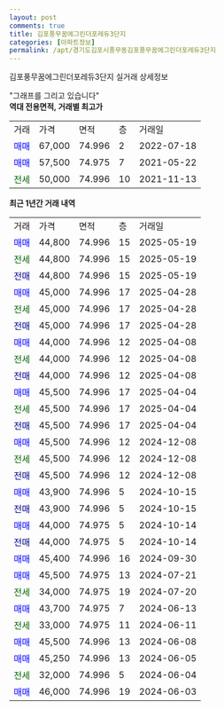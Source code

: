 ```yaml
---
layout: post
comments: true
title: 김포풍무꿈에그린더포레듀3단지
categories: [아파트정보]
permalink: /apt/경기도김포시풍무동김포풍무꿈에그린더포레듀3단지
---
```


김포풍무꿈에그린더포레듀3단지 실거래 상세정보

<script type="text/javascript">
  google.charts.load('current', {'packages':['line', 'corechart']});
  google.charts.setOnLoadCallback(drawChart);

  function drawChart() {
    var data = new google.visualization.DataTable();
    data.addColumn('date', '거래일');
    data.addColumn('number', "매매");
    data.addColumn('number', "전세");
    data.addColumn('number', "전매");

    data.addRows([[new Date(Date.parse("2025-05-19")), 44800, null, null], [new Date(Date.parse("2025-05-19")), null, 44800, null], [new Date(Date.parse("2025-05-19")), null, null, 44800], [new Date(Date.parse("2025-04-28")), 45000, null, null], [new Date(Date.parse("2025-04-28")), null, 45000, null], [new Date(Date.parse("2025-04-28")), null, null, 45000], [new Date(Date.parse("2025-04-08")), 44000, null, null], [new Date(Date.parse("2025-04-08")), null, 44000, null], [new Date(Date.parse("2025-04-08")), null, null, 44000], [new Date(Date.parse("2025-04-04")), 45500, null, null], [new Date(Date.parse("2025-04-04")), null, 45500, null], [new Date(Date.parse("2025-04-04")), null, null, 45500], [new Date(Date.parse("2024-12-08")), 45500, null, null], [new Date(Date.parse("2024-12-08")), null, 45500, null], [new Date(Date.parse("2024-12-08")), null, null, 45500], [new Date(Date.parse("2024-10-15")), 43900, null, null], [new Date(Date.parse("2024-10-15")), null, null, 43900], [new Date(Date.parse("2024-10-14")), 44000, null, null], [new Date(Date.parse("2024-10-14")), null, null, 44000], [new Date(Date.parse("2024-09-30")), 45400, null, null], [new Date(Date.parse("2024-07-21")), 45500, null, null], [new Date(Date.parse("2024-07-20")), null, 34000, null], [new Date(Date.parse("2024-06-13")), 43700, null, null], [new Date(Date.parse("2024-06-11")), null, 33000, null], [new Date(Date.parse("2024-06-08")), 45500, null, null], [new Date(Date.parse("2024-06-05")), 45250, null, null], [new Date(Date.parse("2024-06-04")), null, 32000, null], [new Date(Date.parse("2024-06-03")), 46000, null, null]]);

    var options = {
      hAxis: {
        format: 'yyyy/MM/dd'
      },    
      lineWidth: 0,
      pointsVisible: true,    
      title: '최근 1년간 유형별 실거래가 분포',
      legend: { position: 'bottom' }
    };

    var formatter = new google.visualization.NumberFormat({pattern:'###,###'} );
    formatter.format(data, 1);
    formatter.format(data, 2);
    
    setTimeout(function() {
        var chart = new google.visualization.LineChart(document.getElementById('columnchart_material'));
        chart.draw(data, (options));
        document.getElementById('loading').style.display = 'none';
    }, 200);
  }
</script>


<div id="loading" style="z-index:20; display: block; margin-left: 0px">"그래프를 그리고 있습니다"</div>
<div id="columnchart_material" style="width: 95%; margin-left: 0px; display: block"></div>
<!-- contents start -->
<b>역대 전용면적, 거래별 최고가</b>
<table class="sortable">
    <tr>
      <td>거래</td>
      <td>가격</td>
      <td>면적</td>
      <td>층</td>
      <td>거래일</td>
    </tr>
        <tr>
          <td><a style="color: blue">매매</a></td>
          <td>67,000</td>
          <td>74.996</td>
          <td>2</td>
          <td>2022-07-18</td>
        </tr>            <tr>
          <td><a style="color: blue">매매</a></td>
          <td>57,500</td>
          <td>74.975</td>
          <td>7</td>
          <td>2021-05-22</td>
        </tr>        
        <tr>
              <td><a style="color: darkgreen">전세</a></td>
              <td>50,000</td>
              <td>74.996</td>
              <td>10</td>
              <td>2021-11-13</td>
            </tr>        
    
</table>

<b>최근 1년간 거래 내역</b>

<table class="sortable">
    <tr>
      <td>거래</td>
      <td>가격</td>
      <td>면적</td>
      <td>층</td>
      <td>거래일</td>
    </tr>
    <tr>
      <td><a style="color: blue">매매</a></td>
      <td>44,800</td>
      <td>74.996</td>
      <td>15</td>
      <td>2025-05-19</td>
    </tr>          <tr>
      <td><a style="color: darkgreen">전세</a></td>
      <td>44,800</td>
      <td>74.996</td>
      <td>15</td>
      <td>2025-05-19</td>
    </tr>          <tr>
      <td><a style="color: darkblue">전매</a></td>
      <td>44,800</td>
      <td>74.996</td>
      <td>15</td>
      <td>2025-05-19</td>
    </tr>          <tr>
      <td><a style="color: blue">매매</a></td>
      <td>45,000</td>
      <td>74.996</td>
      <td>17</td>
      <td>2025-04-28</td>
    </tr>          <tr>
      <td><a style="color: darkgreen">전세</a></td>
      <td>45,000</td>
      <td>74.996</td>
      <td>17</td>
      <td>2025-04-28</td>
    </tr>          <tr>
      <td><a style="color: darkblue">전매</a></td>
      <td>45,000</td>
      <td>74.996</td>
      <td>17</td>
      <td>2025-04-28</td>
    </tr>          <tr>
      <td><a style="color: blue">매매</a></td>
      <td>44,000</td>
      <td>74.996</td>
      <td>12</td>
      <td>2025-04-08</td>
    </tr>          <tr>
      <td><a style="color: darkgreen">전세</a></td>
      <td>44,000</td>
      <td>74.996</td>
      <td>12</td>
      <td>2025-04-08</td>
    </tr>          <tr>
      <td><a style="color: darkblue">전매</a></td>
      <td>44,000</td>
      <td>74.996</td>
      <td>12</td>
      <td>2025-04-08</td>
    </tr>          <tr>
      <td><a style="color: blue">매매</a></td>
      <td>45,500</td>
      <td>74.996</td>
      <td>17</td>
      <td>2025-04-04</td>
    </tr>          <tr>
      <td><a style="color: darkgreen">전세</a></td>
      <td>45,500</td>
      <td>74.996</td>
      <td>17</td>
      <td>2025-04-04</td>
    </tr>          <tr>
      <td><a style="color: darkblue">전매</a></td>
      <td>45,500</td>
      <td>74.996</td>
      <td>17</td>
      <td>2025-04-04</td>
    </tr>          <tr>
      <td><a style="color: blue">매매</a></td>
      <td>45,500</td>
      <td>74.996</td>
      <td>12</td>
      <td>2024-12-08</td>
    </tr>          <tr>
      <td><a style="color: darkgreen">전세</a></td>
      <td>45,500</td>
      <td>74.996</td>
      <td>12</td>
      <td>2024-12-08</td>
    </tr>          <tr>
      <td><a style="color: darkblue">전매</a></td>
      <td>45,500</td>
      <td>74.996</td>
      <td>12</td>
      <td>2024-12-08</td>
    </tr>          <tr>
      <td><a style="color: blue">매매</a></td>
      <td>43,900</td>
      <td>74.996</td>
      <td>5</td>
      <td>2024-10-15</td>
    </tr>          <tr>
      <td><a style="color: darkblue">전매</a></td>
      <td>43,900</td>
      <td>74.996</td>
      <td>5</td>
      <td>2024-10-15</td>
    </tr>          <tr>
      <td><a style="color: blue">매매</a></td>
      <td>44,000</td>
      <td>74.975</td>
      <td>5</td>
      <td>2024-10-14</td>
    </tr>          <tr>
      <td><a style="color: darkblue">전매</a></td>
      <td>44,000</td>
      <td>74.975</td>
      <td>5</td>
      <td>2024-10-14</td>
    </tr>          <tr>
      <td><a style="color: blue">매매</a></td>
      <td>45,400</td>
      <td>74.996</td>
      <td>16</td>
      <td>2024-09-30</td>
    </tr>          <tr>
      <td><a style="color: blue">매매</a></td>
      <td>45,500</td>
      <td>74.975</td>
      <td>13</td>
      <td>2024-07-21</td>
    </tr>          <tr>
      <td><a style="color: darkgreen">전세</a></td>
      <td>34,000</td>
      <td>74.975</td>
      <td>19</td>
      <td>2024-07-20</td>
    </tr>          <tr>
      <td><a style="color: blue">매매</a></td>
      <td>43,700</td>
      <td>74.975</td>
      <td>7</td>
      <td>2024-06-13</td>
    </tr>          <tr>
      <td><a style="color: darkgreen">전세</a></td>
      <td>33,000</td>
      <td>74.975</td>
      <td>11</td>
      <td>2024-06-11</td>
    </tr>          <tr>
      <td><a style="color: blue">매매</a></td>
      <td>45,500</td>
      <td>74.996</td>
      <td>13</td>
      <td>2024-06-08</td>
    </tr>          <tr>
      <td><a style="color: blue">매매</a></td>
      <td>45,250</td>
      <td>74.996</td>
      <td>13</td>
      <td>2024-06-05</td>
    </tr>          <tr>
      <td><a style="color: darkgreen">전세</a></td>
      <td>32,000</td>
      <td>74.996</td>
      <td>5</td>
      <td>2024-06-04</td>
    </tr>          <tr>
      <td><a style="color: blue">매매</a></td>
      <td>46,000</td>
      <td>74.996</td>
      <td>19</td>
      <td>2024-06-03</td>
    </tr>      </table>
<!-- contents end -->    

